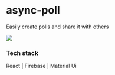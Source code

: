 # async-poll
Easily create polls and share it with others

<image src="./screenshot.png" withd="50%"/>

### Tech stack

React | Firebase | Material Ui
